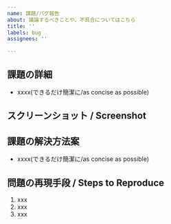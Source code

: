```yaml
---
name: 課題/バグ報告
about: 議論するべきことや、不具合についてはこちら
title: ''
labels: bug
assignees: ''

---
```


## 課題の詳細
- xxxx(できるだけ簡潔に/as concise as possible)

## スクリーンショット / Screenshot
<!-- 参考画像があれば添付してください -->

## 課題の解決方法案
- xxxx(できるだけ簡潔に/as concise as possible)


## 問題の再現手段 / Steps to Reproduce
<!-- 問題の再現方法があれば手順を教えてください。 -->

1. xxx
2. xxx
3. xxx
